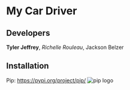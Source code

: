# My Car Driver
## Developers
**Tyler Jeffrey**, _Richelle Rouleau_, Jackson Belzer

## Installation
Pip: https://pypi.org/project/pip/
![pip logo](https://pypi.org/static/images/logo-large.9f732b5f.svg)


